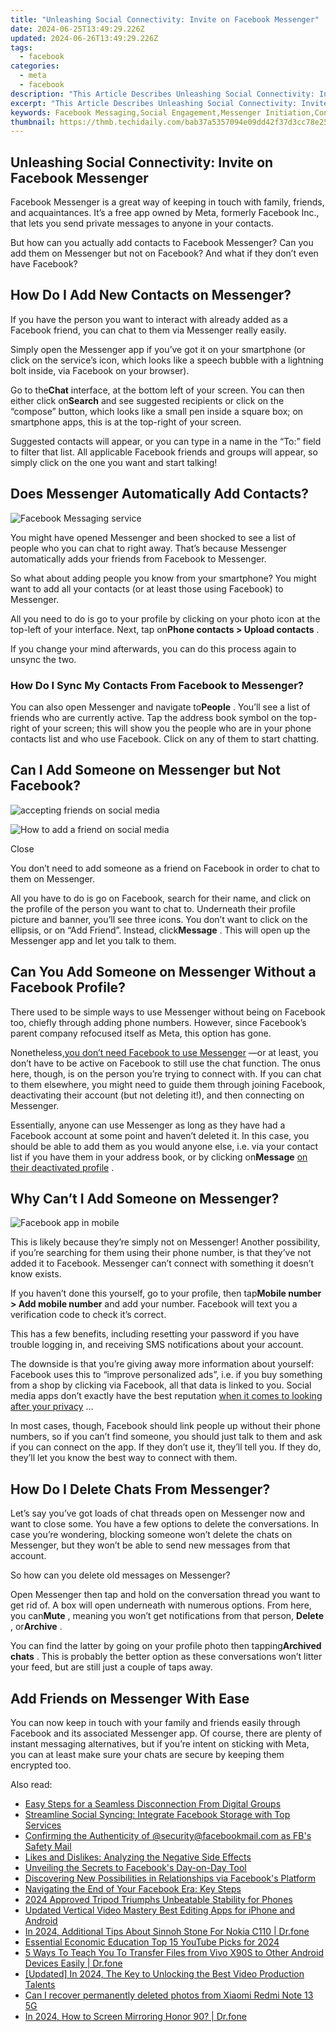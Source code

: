 ```yaml
---
title: "Unleashing Social Connectivity: Invite on Facebook Messenger"
date: 2024-06-25T13:49:29.226Z
updated: 2024-06-26T13:49:29.226Z
tags:
  - facebook
categories:
  - meta
  - facebook
description: "This Article Describes Unleashing Social Connectivity: Invite on Facebook Messenger"
excerpt: "This Article Describes Unleashing Social Connectivity: Invite on Facebook Messenger"
keywords: Facebook Messaging,Social Engagement,Messenger Initiation,Connectivity Boost,Invite Messenger,Digital Invites,Social Integration
thumbnail: https://thmb.techidaily.com/bab37a5357094e09dd42f37d3cc78e25fe907bbcf4a7b3121bebc119dc83e730.jpg
---
```


## Unleashing Social Connectivity: Invite on Facebook Messenger

 Facebook Messenger is a great way of keeping in touch with family, friends, and acquaintances. It’s a free app owned by Meta, formerly Facebook Inc., that lets you send private messages to anyone in your contacts.

 But how can you actually add contacts to Facebook Messenger? Can you add them on Messenger but not on Facebook? And what if they don’t even have Facebook?

## How Do I Add New Contacts on Messenger?

 If you have the person you want to interact with already added as a Facebook friend, you can chat to them via Messenger really easily.

 Simply open the Messenger app if you’ve got it on your smartphone (or click on the service’s icon, which looks like a speech bubble with a lightning bolt inside, via Facebook on your browser).

 Go to the**Chat** interface, at the bottom left of your screen. You can then either click on**Search** and see suggested recipients or click on the “compose” button, which looks like a small pen inside a square box; on smartphone apps, this is at the top-right of your screen.

 Suggested contacts will appear, or you can type in a name in the “To:” field to filter that list. All applicable Facebook friends and groups will appear, so simply click on the one you want and start talking!

## Does Messenger Automatically Add Contacts?

![Facebook Messaging service](https://static1.makeuseofimages.com/wordpress/wp-content/uploads/2022/07/The-Messenger-app-logo.jpg)

 You might have opened Messenger and been shocked to see a list of people who you can chat to right away. That’s because Messenger automatically adds your friends from Facebook to Messenger.

 So what about adding people you know from your smartphone? You might want to add all your contacts (or at least those using Facebook) to Messenger.

 All you need to do is go to your profile by clicking on your photo icon at the top-left of your interface. Next, tap on**Phone contacts > Upload contacts** .

 If you change your mind afterwards, you can do this process again to unsync the two.

### How Do I Sync My Contacts From Facebook to Messenger?

 You can also open Messenger and navigate to**People** . You’ll see a list of friends who are currently active. Tap the address book symbol on the top-right of your screen; this will show you the people who are in your phone contacts list and who use Facebook. Click on any of them to start chatting.

## Can I Add Someone on Messenger but Not Facebook?

![accepting friends on social media](https://static1.makeuseofimages.com/wordpress/wp-content/uploads/2022/09/Facebook-Friend-requests-1.jpg)

![How to add a friend on social media](https://static1.makeuseofimages.com/wordpress/wp-content/uploads/2022/09/Message-a-friend-on-Facebook-1.jpg)

Close

 You don’t need to add someone as a friend on Facebook in order to chat to them on Messenger.

 All you have to do is go on Facebook, search for their name, and click on the profile of the person you want to chat to. Underneath their profile picture and banner, you’ll see three icons. You don’t want to click on the ellipsis, or on “Add Friend”. Instead, click**Message** . This will open up the Messenger app and let you talk to them.

## Can You Add Someone on Messenger Without a Facebook Profile?

 There used to be simple ways to use Messenger without being on Facebook too, chiefly through adding phone numbers. However, since Facebook’s parent company refocused itself as Meta, this option has gone.

 Nonetheless,[you don’t need Facebook to use Messenger](https://www.makeuseof.com/tag/use-messenger-without-facebook/) —or at least, you don’t have to be active on Facebook to still use the chat function. The onus here, though, is on the person you’re trying to connect with. If you can chat to them elsewhere, you might need to guide them through joining Facebook, deactivating their account (but not deleting it!), and then connecting on Messenger.

 Essentially, anyone can use Messenger as long as they have had a Facebook account at some point and haven’t deleted it. In this case, you should be able to add them as you would anyone else, i.e. via your contact list if you have them in your address book, or by clicking on**Message** [on their deactivated profile](https://www.makeuseof.com/tag/deactivate-facebook-account-explained/) .

## Why Can’t I Add Someone on Messenger?

![Facebook app in mobile](https://thmb.techidaily.com/d3c3a020a8c3e31354179c514456d8a6b689ea566aeb576eef913d65398f2493.jpg)

 This is likely because they’re simply not on Messenger! Another possibility, if you’re searching for them using their phone number, is that they’ve not added it to Facebook. Messenger can’t connect with something it doesn’t know exists.

 If you haven’t done this yourself, go to your profile, then tap**Mobile number > Add mobile number** and add your number. Facebook will text you a verification code to check it’s correct.

 This has a few benefits, including resetting your password if you have trouble logging in, and receiving SMS notifications about your account.

 The downside is that you’re giving away more information about yourself: Facebook uses this to “improve personalized ads”, i.e. if you buy something from a shop by clicking via Facebook, all that data is linked to you. Social media apps don’t exactly have the best reputation [when it comes to looking after your privacy](https://www.makeuseof.com/apps-avoid-privacy/) …

 In most cases, though, Facebook should link people up without their phone numbers, so if you can’t find someone, you should just talk to them and ask if you can connect on the app. If they don’t use it, they’ll tell you. If they do, they’ll let you know the best way to connect with them.

## How Do I Delete Chats From Messenger?

 Let’s say you’ve got loads of chat threads open on Messenger now and want to close some. You have a few options to delete the conversations. In case you’re wondering, blocking someone won’t delete the chats on Messenger, but they won’t be able to send new messages from that account.

So how can you delete old messages on Messenger?

 Open Messenger then tap and hold on the conversation thread you want to get rid of. A box will open underneath with numerous options. From here, you can**Mute** , meaning you won’t get notifications from that person, **Delete** , or**Archive** .

 You can find the latter by going on your profile photo then tapping**Archived chats** . This is probably the better option as these conversations won’t litter your feed, but are still just a couple of taps away.

## Add Friends on Messenger With Ease

 You can now keep in touch with your family and friends easily through Facebook and its associated Messenger app. Of course, there are plenty of instant messaging alternatives, but if you’re intent on sticking with Meta, you can at least make sure your chats are secure by keeping them encrypted too.


<ins class="adsbygoogle"
     style="display:block"
     data-ad-format="autorelaxed"
     data-ad-client="ca-pub-7571918770474297"
     data-ad-slot="1223367746"></ins>



<ins class="adsbygoogle"
     style="display:block"
     data-ad-client="ca-pub-7571918770474297"
     data-ad-slot="8358498916"
     data-ad-format="auto"
     data-full-width-responsive="true"></ins>

<span class="atpl-alsoreadstyle">Also read:</span>
<div><ul>
<li><a href="https://facebook.techidaily.com/easy-steps-for-a-seamless-disconnection-from-digital-groups/"><u>Easy Steps for a Seamless Disconnection From Digital Groups</u></a></li>
<li><a href="https://facebook.techidaily.com/1719149444954-streamline-social-syncing-integrate-facebook-storage-with-top-services/"><u>Streamline Social Syncing: Integrate Facebook Storage with Top Services</u></a></li>
<li><a href="https://facebook.techidaily.com/confirming-the-authenticity-of-securityfacebookmailcom-as-fbs-safety-mail/"><u>Confirming the Authenticity of @security@facebookmail.com as FB's Safety Mail</u></a></li>
<li><a href="https://facebook.techidaily.com/likes-and-dislikes-analyzing-the-negative-side-effects/"><u>Likes and Dislikes: Analyzing the Negative Side Effects</u></a></li>
<li><a href="https://facebook.techidaily.com/unveiling-the-secrets-to-facebooks-day-on-day-tool/"><u>Unveiling the Secrets to Facebook's Day-on-Day Tool</u></a></li>
<li><a href="https://facebook.techidaily.com/discovering-new-possibilities-in-relationships-via-facebooks-platform/"><u>Discovering New Possibilities in Relationships via Facebook's Platform</u></a></li>
<li><a href="https://facebook.techidaily.com/navigating-the-end-of-your-facebook-era-key-steps/"><u>Navigating the End of Your Facebook Era: Key Steps</u></a></li>
<li><a href="https://some-guidance.techidaily.com/2024-approved-tripod-triumphs-unbeatable-stability-for-phones/"><u>2024 Approved  Tripod Triumphs  Unbeatable Stability for Phones</u></a></li>
<li><a href="https://video-content-creator.techidaily.com/updated-vertical-video-mastery-best-editing-apps-for-iphone-and-android/"><u>Updated Vertical Video Mastery Best Editing Apps for iPhone and Android</u></a></li>
<li><a href="https://android-pokemon-go.techidaily.com/in-2024-additional-tips-about-sinnoh-stone-for-nokia-c110-drfone-by-drfone-virtual-android/"><u>In 2024, Additional Tips About Sinnoh Stone For Nokia C110 | Dr.fone</u></a></li>
<li><a href="https://youtube-videos.techidaily.com/essential-economic-education-top-15-youtube-picks-for-2024/"><u>Essential Economic Education  Top 15 YouTube Picks for 2024</u></a></li>
<li><a href="https://blog-min.techidaily.com/5-ways-to-teach-you-to-transfer-files-from-vivo-x90s-to-other-android-devices-easily-drfone-by-drfone-transfer-from-android-transfer-from-android/"><u>5 Ways To Teach You To Transfer Files from Vivo X90S to Other Android Devices Easily | Dr.fone</u></a></li>
<li><a href="https://article-knowledge.techidaily.com/updated-in-2024-the-key-to-unlocking-the-best-video-production-talents/"><u>[Updated] In 2024, The Key to Unlocking the Best Video Production Talents</u></a></li>
<li><a href="https://phone-solutions.techidaily.com/can-i-recover-permanently-deleted-photos-from-xiaomi-redmi-note-13-5g-by-stellar-photo-recovery-android-mobile-photo-recover/"><u>Can I recover permanently deleted photos from Xiaomi Redmi Note 13 5G</u></a></li>
<li><a href="https://screen-mirror.techidaily.com/in-2024-how-to-screen-mirroring-honor-90-drfone-by-drfone-android/"><u>In 2024, How to Screen Mirroring Honor 90? | Dr.fone</u></a></li>
</ul></div>
